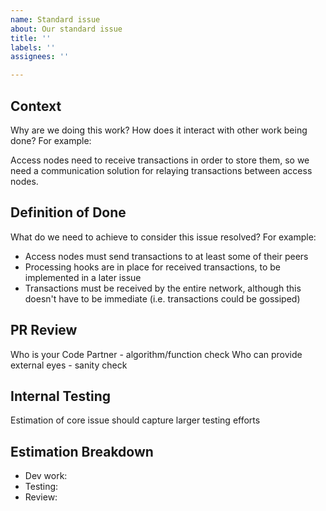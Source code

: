 ```yaml
---
name: Standard issue
about: Our standard issue
title: ''
labels: ''
assignees: ''

---
```


## Context

Why are we doing this work? How does it interact with other work being done? For example:

Access nodes need to receive transactions in order to store them, so we need a communication solution for relaying transactions between access nodes.

## Definition of Done

What do we need to achieve to consider this issue resolved? For example:

* Access nodes must send transactions to at least some of their peers
* Processing hooks are in place for received transactions, to be implemented in a later issue
* Transactions must be received by the entire network, although this doesn't have to be immediate (i.e. transactions could be gossiped)

## PR Review 

Who is your Code Partner - algorithm/function check
Who can provide external eyes - sanity check

## Internal Testing 
Estimation of core issue should capture larger testing efforts

## Estimation Breakdown
- Dev work: 
- Testing: 
- Review: 
